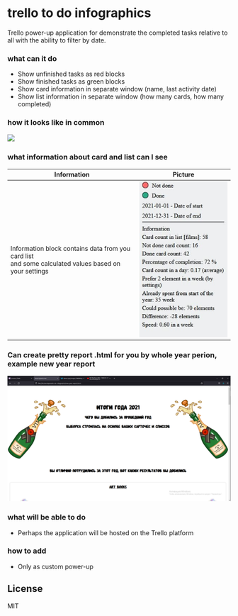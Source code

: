 # trello to do infographics

Trello power-up application for demonstrate the completed tasks relative to all with the ability to filter by date.
### what can it do
  - Show unfinished tasks as red blocks
  - Show finished tasks as green blocks
  - Show card information in separate window (name, last activity date)
  - Show list information in separate window (how many cards, how many completed)

### how it looks like in common
  ![](resources/infographic.png)

### what information about card and list can I see
|Information|Picture|
|---|---|
|Information block contains data from you card list <br/> and some calculated values based on your settings| ![](resources/card-info.png)|

### Can create pretty report .html for you by whole year perion, example new year report
  ![](resources/new-year-report.png)

### what will be able to do
  - Perhaps the application will be hosted on the Trello platform 
### how to add
  - Only as custom power-up

License
----

MIT
